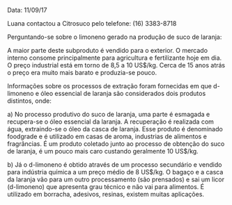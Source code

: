 Data: 11/09/17

Luana contactou a Citrosuco pelo telefone: (16) 3383-8718

Perguntando-se sobre o limoneno gerado na produção de suco de laranja:

A maior parte deste subproduto é vendido para o exterior. O mercado interno consome principalmente para agricultura e fertilizante hoje em dia. O preço industrial está em torno de 8,5 a 10 US$/kg. Cerca de 15 anos atrás o preço era muito mais barato e produzia-se pouco.

Informações sobre os processos de extração foram fornecidas em que d-limoneno e óleo essencial de laranja são considerados dois produtos distintos, onde:

a) No processo produtivo do suco de laranja, uma parte é esmagada e recupera-se o óleo essencial da laranja. A recuperação é realizada com água, extraindo-se o óleo da casca de laranja. Esse produto é denominado foodgrade e é utilizado em casas de aroma, industrias de alimentos e fragrâncias. É um produto coletado junto ao processo de obtenção do suco de laranja, é um pouco mais caro custando geralmente 10 US$/kg. 

b) Já o d-limoneno é obtido através de um processo secundário e vendido para indústria química a um preço médio de 8 US$/kg. O bagaço e a casca da laranja vão para um outro processamento (são prensados) e sai um licor (d-limoneno) que apresenta grau técnico e não vai para alimentos. É utilizado em borracha, adesivos, resinas, existem muitas aplicações.
